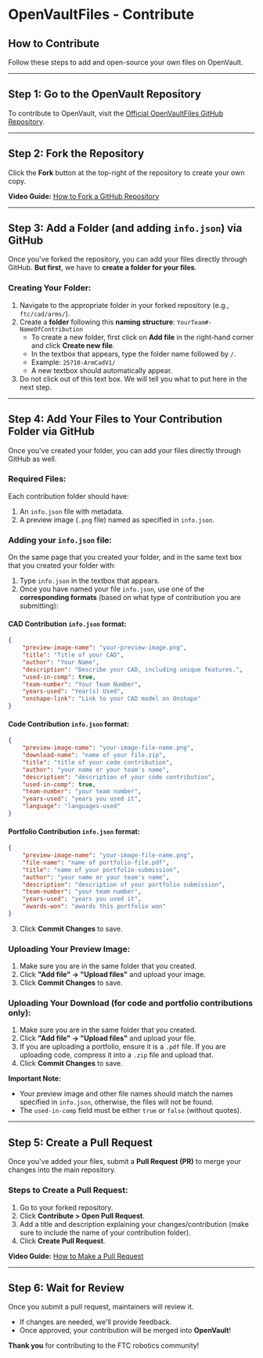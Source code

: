 
# OpenVaultFiles - Contribute

## How to Contribute

Follow these steps to add and open-source your own files on OpenVault.

---

## Step 1: Go to the OpenVault Repository

To contribute to OpenVault, visit the [Official OpenVaultFiles GitHub Repository](https://github.com/AlpineRobotics25710/OpenVaultFiles).

---

## Step 2: Fork the Repository

Click the **Fork** button at the top-right of the repository to create your own copy.

**Video Guide:** [How to Fork a GitHub Repository](https://www.youtube.com/watch?v=nCKdihvneS0)

---

## Step 3: Add a Folder (and adding `info.json`) via GitHub

Once you've forked the repository, you can add your files directly through GitHub. **But first**, we have to **create a folder for your files**.

### Creating Your Folder:

1. Navigate to the appropriate folder in your forked repository (e.g., `ftc/cad/arms/`).
2. Create a **folder** following this **naming structure**: `YourTeam#-NameOfContribution`
    - To create a new folder, first click on **Add file** in the right-hand corner and click **Create new file**.
    - In the textbox that appears, type the folder name followed by `/`.
    - Example: `25710-ArmCadV1/`
    - A new textbox should automatically appear.
3. Do not click out of this text box. We will tell you what to put here in the next step.

---

## Step 4: Add Your Files to Your Contribution Folder via GitHub

Once you've created your folder, you can add your files directly through GitHub as well.

### Required Files:

Each contribution folder should have:

1. An `info.json` file with metadata.
2. A preview image (`.png` file) named as specified in `info.json`.

### Adding your `info.json` file:

On the same page that you created your folder, and in the same text box that you created your folder with:

1. Type `info.json` in the textbox that appears.
2. Once you have named your file `info.json`, use one of the **corresponding formats** (based on what type of contribution you are submitting):

#### **CAD Contribution** `info.json` format:

```json
{
    "preview-image-name": "your-preview-image.png",
    "title": "Title of your CAD",
    "author": "Your Name",
    "description": "Describe your CAD, including unique features.",
    "used-in-comp": true,
    "team-number": "Your Team Number",
    "years-used": "Year(s) Used",
    "onshape-link": "Link to your CAD model on Onshape"
}
```

#### **Code Contribution** `info.json` format:

```json
{
    "preview-image-name": "your-image-file-name.png",
    "download-name": "name of your file.zip",
    "title": "title of your code contribution",
    "author": "your name or your team's name",
    "description": "description of your code contribution",
    "used-in-comp": true,
    "team-number": "your team number",
    "years-used": "years you used it",
    "language": "languages-used"
}
```

#### **Portfolio Contribution** `info.json` format:

```json
{
    "preview-image-name": "your-image-file-name.png",
    "file-name": "name of portfolio-file.pdf",
    "title": "name of your portfolio-submission",
    "author": "your name or your team's name",
    "description": "description of your portfolio submission",
    "team-number": "your team number",
    "years-used": "years you used it",
    "awards-won": "awards this portfolio won"
}
```

3. Click **Commit Changes** to save.

### Uploading Your Preview Image:

1. Make sure you are in the same folder that you created.
2. Click **"Add file" → "Upload files"** and upload your image.
3. Click **Commit Changes** to save.

### Uploading Your Download (for code and portfolio contributions only):

1. Make sure you are in the same folder that you created.
2. Click **"Add file" → "Upload files"** and upload your file.
3. If you are uploading a portfolio, ensure it is a `.pdf` file. If you are uploading code, compress it into a `.zip` file and upload that.
4. Click **Commit Changes** to save.

**Important Note:**

- Your preview image and other file names should match the names specified in `info.json`, otherwise, the files will not be found.
- The `used-in-comp` field must be either `true` or `false` (without quotes).

---

## Step 5: Create a Pull Request

Once you've added your files, submit a **Pull Request (PR)** to merge your changes into the main repository.

### Steps to Create a Pull Request:

1. Go to your forked repository.
2. Click **Contribute > Open Pull Request**.
3. Add a title and description explaining your changes/contribution (make sure to include the name of your contribution folder).
4. Click **Create Pull Request**.

**Video Guide:** [How to Make a Pull Request](https://www.youtube.com/watch?v=nCKdihvneS0)

---

## Step 6: Wait for Review

Once you submit a pull request, maintainers will review it.

- If changes are needed, we'll provide feedback.
- Once approved, your contribution will be merged into **OpenVault**!

**Thank you** for contributing to the FTC robotics community!
